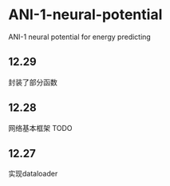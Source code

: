 # ANI-1-neural-potential
ANI-1 neural potential for energy predicting

## 12.29
封装了部分函数

## 12.28
网络基本框架
TODO

## 12.27
实现dataloader
